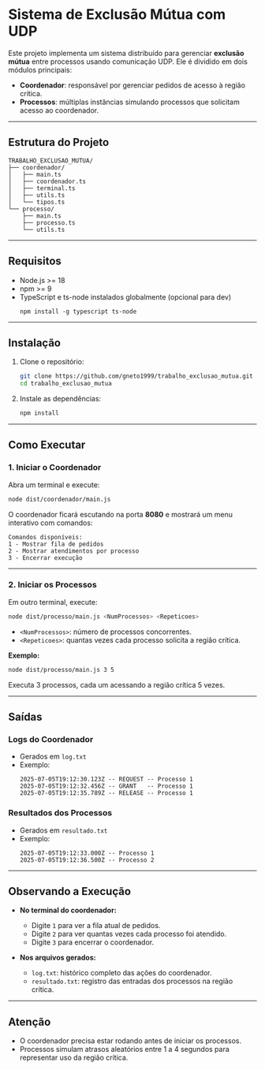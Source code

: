 # Sistema de Exclusão Mútua com UDP

Este projeto implementa um sistema distribuído para gerenciar **exclusão mútua** entre processos usando comunicação UDP. Ele é dividido em dois módulos principais:

- **Coordenador**: responsável por gerenciar pedidos de acesso à região crítica.
- **Processos**: múltiplas instâncias simulando processos que solicitam acesso ao coordenador.

---

## Estrutura do Projeto

```
TRABALHO_EXCLUSAO_MUTUA/
├── coordenador/
│   ├── main.ts
│   ├── coordenador.ts
│   ├── terminal.ts
│   ├── utils.ts
│   └── tipos.ts
└── processo/
    ├── main.ts
    ├── processo.ts
    └── utils.ts
```

---

## Requisitos

- Node.js >= 18
- npm >= 9
- TypeScript e ts-node instalados globalmente (opcional para dev)
  ```
  npm install -g typescript ts-node
  ```

---

## Instalação

1. Clone o repositório:

   ```bash
   git clone https://github.com/gneto1999/trabalho_exclusao_mutua.git
   cd trabalho_exclusao_mutua
   ```

2. Instale as dependências:

   ```bash
   npm install
   ```

---

## Como Executar

### 1. Iniciar o Coordenador

Abra um terminal e execute:

```bash
node dist/coordenador/main.js
```

O coordenador ficará escutando na porta **8080** e mostrará um menu interativo com comandos:

```
Comandos disponíveis:
1 - Mostrar fila de pedidos
2 - Mostrar atendimentos por processo
3 - Encerrar execução
```

---

### 2. Iniciar os Processos

Em outro terminal, execute:

```bash
node dist/processo/main.js <NumProcessos> <Repeticoes>
```

- `<NumProcessos>`: número de processos concorrentes.
- `<Repeticoes>`: quantas vezes cada processo solicita a região crítica.

**Exemplo:**

```bash
node dist/processo/main.js 3 5
```

Executa 3 processos, cada um acessando a região crítica 5 vezes.

---

## Saídas

### Logs do Coordenador

- Gerados em `log.txt`
- Exemplo:
  ```
  2025-07-05T19:12:30.123Z -- REQUEST -- Processo 1
  2025-07-05T19:12:32.456Z -- GRANT   -- Processo 1
  2025-07-05T19:12:35.789Z -- RELEASE -- Processo 1
  ```

### Resultados dos Processos

- Gerados em `resultado.txt`
- Exemplo:
  ```
  2025-07-05T19:12:33.000Z -- Processo 1
  2025-07-05T19:12:36.500Z -- Processo 2
  ```

---

## Observando a Execução

- **No terminal do coordenador:**

  - Digite `1` para ver a fila atual de pedidos.
  - Digite `2` para ver quantas vezes cada processo foi atendido.
  - Digite `3` para encerrar o coordenador.

- **Nos arquivos gerados:**
  - `log.txt`: histórico completo das ações do coordenador.
  - `resultado.txt`: registro das entradas dos processos na região crítica.

---

## Atenção

- O coordenador precisa estar rodando antes de iniciar os processos.
- Processos simulam atrasos aleatórios entre 1 a 4 segundos para representar uso da região crítica.
